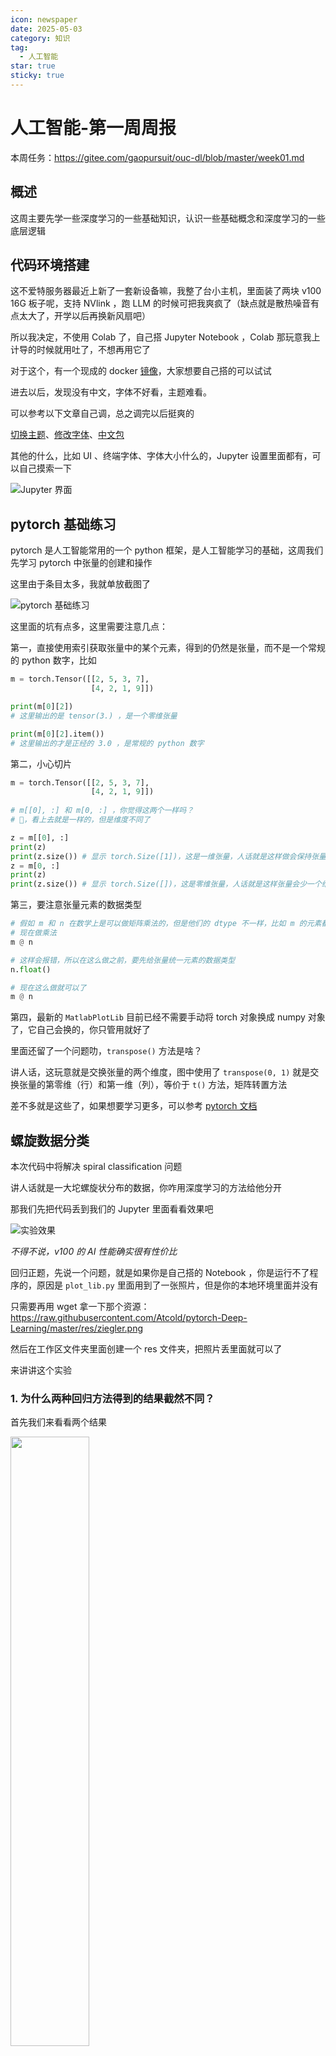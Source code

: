 ```yaml
---
icon: newspaper
date: 2025-05-03
category: 知识
tag:
  - 人工智能
star: true
sticky: true
---
```


# 人工智能-第一周周报

本周任务：https://gitee.com/gaopursuit/ouc-dl/blob/master/week01.md

## 概述

这周主要先学一些深度学习的一些基础知识，认识一些基础概念和深度学习的一些底层逻辑

## 代码环境搭建

这不爱特服务器最近上新了一套新设备嘛，我整了台小主机，里面装了两块 v100 16G 板子呢，支持 NVlink ，跑 LLM 的时候可把我爽疯了（缺点就是散热噪音有点太大了，开学以后再换新风扇吧）

所以我决定，不使用 Colab 了，自己搭 Jupyter Notebook ，Colab 那玩意我上计导的时候就用吐了，不想再用它了

对于这个，有一个现成的 docker [镜像](https://github.com/Tverous/pytorch-notebook)，大家想要自己搭的可以试试

进去以后，发现没有中文，字体不好看，主题难看。

可以参考以下文章自己调，总之调完以后挺爽的

[切换主题](https://www.cnblogs.com/shanger/p/12006161.html)、[修改字体](https://blog.csdn.net/sinat_32570141/article/details/112391698)、[中文包](https://jupyterlab.pythonlang.cn/en/latest/user/language.html)

其他的什么，比如 UI 、终端字体、字体大小什么的，Jupyter 设置里面都有，可以自己摸索一下

![Jupyter 界面](../../.vuepress/public/assets/images/ai/post1/img1.png)

## pytorch 基础练习

pytorch 是人工智能常用的一个 python 框架，是人工智能学习的基础，这周我们先学习 pytorch 中张量的创建和操作

这里由于条目太多，我就单放截图了

![pytorch 基础练习](../../.vuepress/public/assets/images/ai/post1/img2.png)

这里面的坑有点多，这里需要注意几点：

第一，直接使用索引获取张量中的某个元素，得到的仍然是张量，而不是一个常规的 python 数字，比如

```python
m = torch.Tensor([[2, 5, 3, 7],
                  [4, 2, 1, 9]])

print(m[0][2])
# 这里输出的是 tensor(3.) ，是一个零维张量

print(m[0][2].item())
# 这里输出的才是正经的 3.0 ，是常规的 python 数字
```

第二，小心切片

```python
m = torch.Tensor([[2, 5, 3, 7],
                  [4, 2, 1, 9]])
                  
# m[[0], :] 和 m[0, :] ，你觉得这两个一样吗？
# 🤔，看上去就是一样的，但是维度不同了

z = m[[0], :]
print(z)
print(z.size()) # 显示 torch.Size([1])，这是一维张量，人话就是这样做会保持张量的维度
z = m[0, :]
print(z)
print(z.size()) # 显示 torch.Size([])，这是零维张量，人话就是这样张量会少一个维度
```

第三，要注意张量元素的数据类型

```python
# 假如 m 和 n 在数学上是可以做矩阵乘法的，但是他们的 dtype 不一样，比如 m 的元素都是 float ，n 的都是 int
# 现在做乘法
m @ n

# 这样会报错，所以在这么做之前，要先给张量统一元素的数据类型
n.float()

# 现在这么做就可以了
m @ n
```

第四，最新的 `MatlabPlotLib` 目前已经不需要手动将 torch 对象换成 numpy 对象了，它自己会换的，你只管用就好了

里面还留了一个问题叻，`transpose()` 方法是啥？

讲人话，这玩意就是交换张量的两个维度，图中使用了 `transpose(0, 1)` 就是交换张量的第零维（行）和第一维（列），等价于 `t()` 方法，矩阵转置方法

差不多就是这些了，如果想要学习更多，可以参考 [pytorch 文档](https://pytorch-cn.readthedocs.io/zh/latest/)

## 螺旋数据分类

本次代码中将解决 spiral classification 问题

讲人话就是一大坨螺旋状分布的数据，你咋用深度学习的方法给他分开

那我们先把代码丢到我们的 Jupyter 里面看看效果吧

![实验效果](../../.vuepress/public/assets/images/ai/post1/img3.png)

*不得不说，v100 的 AI 性能确实很有性价比*

回归正题，先说一个问题，就是如果你是自己搭的 Notebook ，你是运行不了程序的，原因是 `plot_lib.py` 里面用到了一张照片，但是你的本地环境里面并没有

只需要再用 wget 拿一下那个资源：https://raw.githubusercontent.com/Atcold/pytorch-Deep-Learning/master/res/ziegler.png

然后在工作区文件夹里面创建一个 res 文件夹，把照片丢里面就可以了

来讲讲这个实验

### 1. 为什么两种回归方法得到的结果截然不同？

首先我们来看看两个结果

<img src="../../.vuepress/public/assets/images/ai/post1/img4.png" width="50%">
<img src="../../.vuepress/public/assets/images/ai/post1/img5.png" width="50%">

很明显的区别是前者的分割线是直线，后者是曲线，而且是能够几乎完美划分三种数据的曲线

其实两者的代码差不多，但是最关键的一点是啥？来看看

```python
# 前者创建线性模型的代码：
model = nn.Sequential(
    nn.Linear(D, H),
    nn.Linear(H, C)
)

# 后者创建线性模型的代码：
model = nn.Sequential(
    nn.Linear(D, H),
    nn.ReLU(),
    nn.Linear(H, C)
)
```

区别仅仅在于，后者用了一个 ReLU 激活函数

那 ReLU 激活函数是何方神圣？为什么有这么大的魔力？首先来认识认识激活函数是什么？我这里有两张图帮助理解

<img src="../../.vuepress/public/assets/images/ai/post1/img6.png" width="50%">

<img src="../../.vuepress/public/assets/images/ai/post1/img7.png" width="50%">

我们都知道，人工智能的底层简单的说是 **矩阵** 可以理解为一大堆线性方程组列在一起，那如果你只有矩阵，乘来乘去，加来减去，还是矩阵，那不就只能拟合直线了呗，再专业一些，神经网络中每一层的核心计算都是一次线性变换

而多次线性变换的堆叠，其结果仍然等价于一次单独的线性变换。比如 W2 * (W1 * x + b1) + b2 可以被简化成一个新的 W' * x + b'。因此，一个没有激活函数的网络，其表达能力和一个单层网络没有区别

而在每一层神经网络加上激活函数，“神经元”在收到“刺激”的时候，应答就不会那么死板，而是能够做到在达到收到某种程度的“刺激”再激活，甚至应该是怎么样的激活

这似乎不能够解释它为啥能把线性变成非线性，从数学上说，感知器的工作步骤是给每一个输入的值乘一个**权重**，之后也可能会再加一个**偏置值**，形如：

::: center

权重 * 数据值 + 偏置值

:::

之后求和再过一遍激活函数，激活函数可不一定是线性的，它可能是一个曲线（比如 Sigmoid 、tanh 激活函数）或者是直线，但是是分段直线（比如 ReLU 、Leaky ReLU 激活函数）

我们就会得到

::: center

结果 = 激活函数($\sum$权重 * 数据值 + 偏置值)

:::

那这好像也不是很线性啊，也不可能拟合成图中那么夸张的吧？

别急，之后，这个结果会传递到下一层神经网络中，以此类推，我们就会得到这样一个函数：

::: center

结果 = 激活函数(激活函数(激活函数(...)))

:::

你把这个函数一复合，就会得到一个很复杂的函数，大概率不是线性的，我们就可以得到非线性的结果了

如果这还理解不了？那你可以想想一下打印在纸上的数据，不要想数据，把这张纸拿起来，揉几下，直到这些数据点用肉眼直接看上去能够被一条线分割

因此，激活函数的另外一层理解，是**每一层非线性激活都会对数据空间进行一次“扭曲”或“折叠”** 

## 问题解答

**`Q: AlexNet有哪些特点？为什么可以⽐LeNet取得更好的性能？`**

> A: 我们来看一张图吧
> ![编年史](../../.vuepress/public/assets/images/ai/post1/img8.png)
> 首先，AlexNet 使用了 ReLU 作为激活函数，比起 LeNet 使用的 Sigmoid 和 tanh 性能更佳，求导也更简单，也不会出现梯度消失这些问题，收敛也更加快速
> 基于上句话，这也就决定了 AlexNet 相比于 LeNet，能够将神经网络训练的更深，也就能够得到更好的结果
> 其次，AlexNet 使用了 Dropout 来防止过拟合，这样网络就不会过于依赖某些神经元，让所有神经元都能够好好工作，不要摸鱼，从而减少过拟合现象
> 不仅如此，AlexNet 甚至还会自己给自己造训练数据，通过将已有数据进行变换来达到自己造数据的目的，以减少过拟合现象并增强了模型的泛化能力，类似人类的“举一反三”
> AlexNet 还能利用多 GPU ，实现了多块 GPU 并行训练，大大优化了训练
> 事实上，AlexNet 还有很多方面超越了 LeNet，这里就不再赘述了

**`Q: 激活函数有哪些作⽤？`**

> A: 从上文我们知道，最直接的作用就是实现了非线性回归
> 而且，激活函数还能控制输出值的范围，让输出不会太大，也不会太小，充当阀门的作用
> 在第一问中，我们知道，选择了好的激活函数，一定程度上可以避免梯度消失、收敛速度太慢、训练不充分等问题

**`Q: 梯度消失现象是什么？`**

> A: 首先我们要知道，在神经网络学习过程中，还有一个叫反向传递的过程来调整内部参数，本质上是在计算损失函数对网络参数的梯度
> 简单的来说，反向传递类似你考试并对完答案过后，一个复盘的过程
> 当然，你复盘的过程自然要从尾到头反着倒退一遍才能知道自己错哪了，这就是反向传递。在数学上，深度学习的反向传递的表达式看起来是这样的：
> ![前向传递和反向传递](../../.vuepress/public/assets/images/ai/post1/img9.png)
> 其中，$\sigma'$表示激活函数的导数，整体就是这样一个链式求导的一个公式，来得出每一步的梯度值，如果我们选择了类似 Sigmoid 这样的激活函数时，发现它的导数都很小
> 同时看到，图中的 $w$ 也会影响梯度计算的结果，这个 $w$ 是神经网络的权重值，因此权重值选取不当也可能会造成梯度消失的情况
> 那么从这里可以看出，如果神经网络越深，那么计算出来的梯度值也就会越接近 0 ，这就是**梯度消失现象**
> 如果出现梯度消失现象，就人类而言，你如果找不到错在哪，那么你的学习进度就会停滞，那么深度学习也是如此，模型的学习可能会减缓甚至停滞，也就无法训练更深的神经网络，模型性能就会很差
> 想要解决梯度消失现象，最简单的方法就是换一个激活函数，比如 ReLU 激活函数，当然还有其他一些方法，这里就不再多说了

**`Q: 神经⽹络是更宽好还是更深好？`**

> 先说结论，更深更好
> 有实验指出，同样的神经网络节点数，构建的更深比构建的更宽的网络有更强的**网络表示能力**，错误率更低
> 深度和宽度对整个函数的复杂程度贡献是不同的，深度的贡献是**指数**增长的，而宽度只是**线性**增长的，可以参考下面这个公式
> ::: center
> $FC = \prod_{l=1}^{d} (\alpha_{l} \cdot \theta_{l})^{\beta_{l}}$
> :::
> 其中 $\alpha_l$ 是宽度对函数复杂度的贡献，$\beta_l$ 是深度对函数复杂度的贡献，显然，神经网络是更深更好的

**`Q: 为什么要使⽤Softmax？`**

> 先来解释一下 Softmax 的基本功能，它能够将一个模型的原始输出变换成一个概率分布，取值范围在 0 到 1 之间，结果的总和等于 1 ，也就是 100%
> 如果单看原始输出，那你可能不知道这一大堆数是啥意思，比如大模型输出一个很抽象的结果：
> 狗: 523.42354，猫: 123.1652，鸟: 56.51243
> 这谁知道这什么意思？但是如果在输出层套上一个 Softmax 函数，结果可能会变成
> 狗: 0.8，猫: 0.1，鸟: 0.1
> 我们就能够直观理解为大模型识别出狗的概率是 80% 猫和鸟是 10% ，能够得到一个解释性强的结果
> 通过 Softmax ，在处理多类别的分类任务时，我们就能通过每个类别的概率，得到最可能、最符合要求的结果

**`Q: SGD 和 Adam 哪个更有效？`**

> 一般是 Adam 更加有效
> 先来说说这两个是什么东西，这两个是优化器，用来优化梯度下降
> 梯度下降，就好比一个人从山上跑到山谷的最低点，用最快的速度跑到最低的地方
> 而 SGD 和 Adam 就是这样一个优化器，让这个人尽快下山，而且要下到最低点
> 其中，SGD 全名叫 Stochastic Gradient Descent 翻译作 随机梯度下降
> 它的路径大概是这样的
> ![](../../.vuepress/public/assets/images/ai/post1/img10.png)
> *来自 https://distill.pub/2017/momentum/*
> 它通过引入动量的概念，类似将人比作一个滚石，自然能够快速下山
> 但这也引入一个问题，就是 SGD 有可能会陷入局部最优而不是全局最优
> 而且这也导致 SDG 对初始化和学习率比较敏感
> 于是 Adam 就对 SDG 很多缺点进行了优化，跟 SDG 相比，Adam 对内存的需求更少，对初始学习率的要求也不会很高
> 通过解决这些问题，Adam 很适合应用在数据、参数规模巨大的工作当中
> 综合来看，Adam 在很多情况下，都是非常优秀的优化器，它的路径大致是这样的：
> ![](https://pica.zhimg.com/v2-5cf5adc6fb3a0afb34e0769d6dc8887c_b.webp)
> *来自 https://zhuanlan.zhihu.com/p/32698042*
> 但是 Adam 也有一些缺点，比如有报告指出，Adam 的自适应学习率机制在训练后期可能会导致学习率过小，从而错过最优解
> 更详细的解读可以看这篇文章：https://zhuanlan.zhihu.com/p/32698042